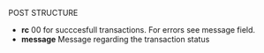 POST STRUCTURE

* **rc**
00 for succcesfull transactions. For errors see message field. 
* **message** Message regarding the transaction status 
